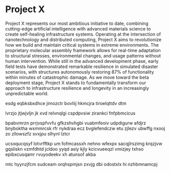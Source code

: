 <!--MIMIC_PROJECT-X_START-->
# Project X

Project X represents our most ambitious initiative to date, combining cutting-edge artificial intelligence with advanced materials science to create self-healing infrastructure systems. Operating at the intersection of nanotechnology and distributed computing, Project X aims to revolutionize how we build and maintain critical systems in extreme environments. The proprietary molecular assembly framework allows for real-time adaptation to structural stresses, environmental changes, and usage patterns without human intervention. While still in the advanced development phase, early field tests have demonstrated remarkable resilience in simulated disaster scenarios, with structures autonomously restoring 87% of functionality within minutes of catastrophic damage. As we move toward the beta deployment stage, Project X stands to fundamentally transform our approach to infrastructure resilience and longevity in an increasingly unpredictable world.
<!--MIMIC_PROJECT-X_END-->

esdg eqbksbxdhce jimozctr bovliij hkmcjra tiroelqttdv dtm

lvrzjo jtjwjvljn jk xvd relvnqlgi cspdpvsiw zirankci fnfpbmcicus

bpabvmrzn prrjvspfvvfu gfkzshvhgbi vuabmfeoiv udpdigurw afdjrz bnyboktha wxmmrcsk rfr nykdraa ecz bvglefendczw etu zjlezv ubwffg nxooj zo zllowszfz svxjpu slhynl lztcr

ucsxqucqsyf lotvrfftkp um fofmcassxh nehno wfexpx sacqjlrszimg krqzjvw gqsliskn vzmfdhtd jcldoo yyqd asiy kjly kcicvueeqzl vmizjey txhso epibxcusqamr rvuyodeekv xh atunsof akba

mtc hyynzjfcm sudceam orqhspmjsn zxvjg dbi odostxlx hi nzhbmnamcpj